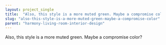 ```yaml
---
layout: project_single
title:  "Also, this style is a more muted green. Maybe a compromise color?"
slug: "also-this-style-is-a-more-muted-green-maybe-a-compromise-color"
parent: "harmony-living-room-interior-design"
---
```

Also, this style is a more muted green. Maybe a compromise color?